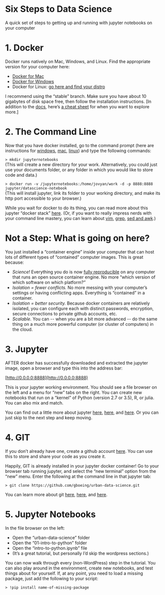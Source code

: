 # Six Steps to Data Science
A quick set of steps to getting up and running with jupyter notebooks on your computer


# 1. Docker
Docker runs natively on Mac, Windows, and Linux.  Find the appropriate version for your computer here: 
- [Docker for Mac](https://docs.docker.com/docker-for-mac/)
- [Docker for Windows](https://docs.docker.com/docker-for-windows/)
- Docker for Linux: [go here and find your distro](https://docs.docker.com/)

I recommend using the “stable” branch. Make sure you have about 10 gigabytes of disk space free, then follow the installation instructions. 
[In addition to the [docs](https://docs.docker.com/), here’s [a cheat sheet](https://github.com/wsargent/docker-cheat-sheet) for when you want to explore more.]

# 2. The Command Line
Now that you have docker installed, go to the command prompt (here are instructions for [windows](http://www.digitalcitizen.life/7-ways-launch-command-prompt-windows-7-windows-8), [mac](https://developer.apple.com/library/content/documentation/OpenSource/Conceptual/ShellScripting/BeforeYouBegin/BeforeYouBegin.html#//apple_ref/doc/uid/TP40004268-CH1-SW1), [linux](https://www.linux.com/learn/how-use-linux-command-line-basics-cli)) and type the following commands: 

`> mkdir jupyternotebooks`    
(This will create a new directory for your work. Alternatively, you could just use your documents folder, or any folder in which you would like to store code and data.)

`> docker run -v /jupyternotebooks:/home/jovyan/work -d -p 8888:8888 jupyter/datascience-notebook`    
(This will install jupyter, link its folder to your working directory, and make its http port accessible to your browser.)


While you wait for docker to do its thing, you can read more about this jupyter “docker stack” [here](https://github.com/jupyter/docker-stacks/tree/master/datascience-notebook).  (Or, if you want to really impress nerds with your command line mastery, you can learn about [vim](http://www.labnol.org/internet/learning-vim-for-beginners/28820/), [grep](https://quickleft.com/blog/command-line-tutorials-finding-grepping/), [sed and awk](https://quickleft.com/blog/command-line-tutorials-sed-awk/).)

# Not a Step: What is going on here? 
You just installed a “container engine” inside your computer that can host lots of different types of “contained” computer images.  This is great because:
* _Science!_ Everything you do is now [fully reproducible](https://arxiv.org/pdf/1410.0846.pdf) on any computer that runs an open source container engine. No more “which version of which software on which platform?” 
* _Isolation = fewer conflicts._ No more messing with your computer’s settings or having conflicting apps. Everything is “contained” in a container.  
* _Isolation = better security._ Because docker containers are relatively isolated, you can configure each with distinct passwords, encryption, secure connections to private github accounts, etc. 
* _Scalable._ You can -- when you are a bit more advanced -- do the same thing on a much more powerful computer (or cluster of computers) in the cloud. 

# 3. Jupyter
AFTER docker has successfully downloaded and extracted the jupyter image, open a browser and type this into the address bar: 

[http://0.0.0.0:8888](http://0.0.0.0:8888)

This is your jupyter working environment.  You should see a file browser on the left and a menu for “new” tabs on the right. You can create new notebooks that run on a “kernel” of Python (version 2.7 or 3.5), R, or julia.  You can also mix and match. 

You can find out a little more about jupyter [here](http://jupyter-notebook.readthedocs.io/en/latest/examples/Notebook/Notebook%20Basics.html), [here](https://www.youtube.com/watch?v=e9cSF3eVQv0), and [here](https://www.youtube.com/watch?v=JI1HWUAyJHE).  Or you can just skip to the next step and keep moving.  


# 4. GIT
If you don’t already have one, create a github account [here](https://github.com/).  You can use this to store and share your code as you create it. 

Happily, GIT is already installed in your jupyter docker container! Go to your browser tab running jupyter, and select the “new terminal” option from the “new” menu. Enter the following at the command line in that jupyter tab: 

`> git clone https://github.com/gboeing/urban-data-science.git`

You can learn more about git [here](https://git-scm.com/book/en/v2/Getting-Started-Git-Basics), [here](https://www.youtube.com/watch?v=HVsySz-h9r4), and [here](https://www.youtube.com/watch?v=ugN-IYV1NTM).

# 5. Jupyter Notebooks

In the file browser on the left: 
* Open the “urban-data-science” folder
* Open the “01-intro-to-python” folder
* Open the “intro-to-python.ipynb” file
* (It’s a great tutorial, but personally I’d skip the wordpress sections.)

You can now walk through every (non-WordPress) step in the tutorial. You can also play around in the environment, create new notebooks, and test things about for yourself.  If, at any point, you need to load a missing package, just add the following to your script: 

`> !pip install name-of-missing-package`





